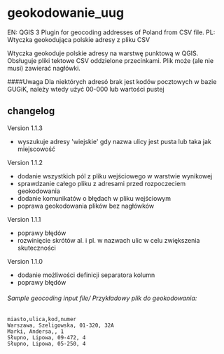 # geokodowanie_uug
EN: QGIS 3 Plugin for geocoding addresses of Poland from CSV file. PL: Wtyczka geokodująca polskie adresy z pliku CSV

Wtyczka geokoduje polskie adresy na warstwę punktową w QGIS.
Obsługuje pliki tektowe CSV oddzielone przecinkami. Plik może (ale nie musi) zawierać nagłówki.

####Uwaga 
Dla niektórych adresó brak jest kodów pocztowych w bazie GUGiK, należy wtedy użyć 00-000 lub wartości pustej
## changelog
  Version 1.1.3
  * wyszukuje adresy 'wiejskie' gdy nazwa ulicy jest pusta lub taka jak miejscowość
  
  Version 1.1.2
  * dodanie wszystkich pól z pliku wejściowego w warstwie wynikowej
  * sprawdzanie całego pliku z adresami przed rozpoczeciem geokodowania
  * dodanie komunikatów o błędach w pliku wejściowym
  * poprawa geokodowania plików bez nagłówków
  
  Version 1.1.1
  * poprawy błędów
  * rozwinięcie skrótów al. i pl. w nazwach ulic w celu zwiększenia skuteczności
  
  Version 1.1.0
  * dodanie możliwości definicji separatora kolumn
  * poprawy błędów


###### Sample geocoding input file/  Przykładowy plik do geokodowania:
```
miasto,ulica,kod,numer
Warszawa, Szeligowska, 01-320, 32A
Marki, Andersa,, 1
Słupno, Lipowa, 09-472, 4
Słupno, Lipowa, 05-250, 4
```
